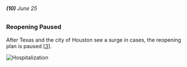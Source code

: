 ###### **(10)** June 25

### Reopening Paused

After Texas and the city of Houston see a surge in cases, the reopening plan is paused [[3]](https://www.khou.com/article/news/health/coronavirus/timeline-what-led-up-to-pause-in-texas-reopening-plan-surge-in-covid-19-cases/285-598205d0-9b31-4b39-a3ec-a0c32bb7a14f).

![Hospitalization](https://images.unsplash.com/photo-1549560826-4b7bfe23f37b?ixlib=rb-1.2.1&ixid=eyJhcHBfaWQiOjEyMDd9&auto=format&fit=crop&w=500&q=60)